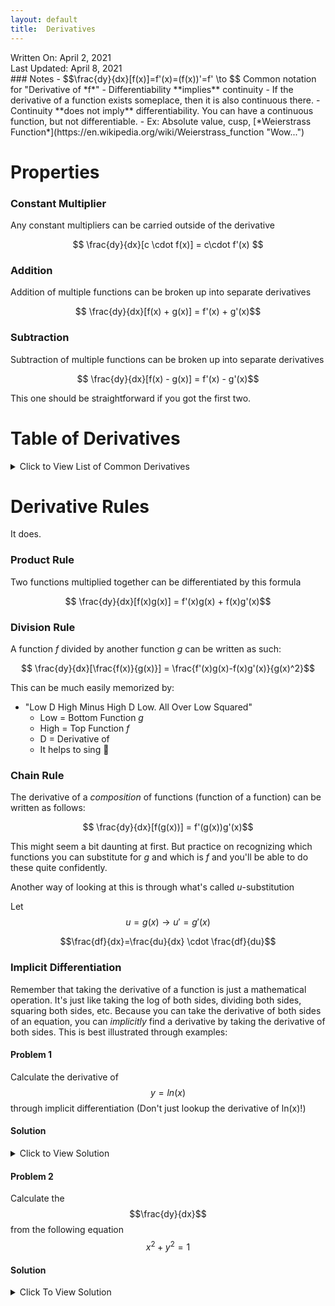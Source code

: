 ```yaml
---
layout: default
title:  Derivatives
---
```

<div class="date">
Written On: April 2, 2021<br>
Last Updated: April 8, 2021
</div>
### Notes
-   $$\frac{dy}{dx}[f(x)]=f'(x)=(f(x))'=f' \to $$ Common notation for "Derivative of *f*"
-   Differentiability **implies** continuity
    -   If the derivative of a function exists someplace, then it is also continuous there.
    -   Continuity **does not imply** differentiability. You can have a continuous function, but not differentiable.
        -   Ex: Absolute value, cusp, [*Weierstrass Function*](https://en.wikipedia.org/wiki/Weierstrass_function "Wow...")

# Properties
### Constant Multiplier
Any constant multipliers can be carried outside of the derivative

$$ \frac{dy}{dx}[c \cdot f(x)] = c\cdot f'(x) $$

### Addition
Addition of multiple functions can be broken up into separate derivatives

$$ \frac{dy}{dx}[f(x) + g(x)] = f'(x) + g'(x)$$

### Subtraction
Subtraction of multiple functions can be broken up into separate derivatives

$$ \frac{dy}{dx}[f(x) - g(x)] = f'(x) - g'(x)$$

This one should be straightforward if you got the first two.

# Table of Derivatives
<details>
<summary>Click to View List of Common Derivatives</summary>
$$ \frac{dy}{dx}[c]=0 $$

$$ \frac{dy}{dx}[x^n]=nx^{n-1} $$

$$ \frac{dy}{dx}[c^x]=c^x \cdot ln(c) $$

$$ \frac{dy}{dx}[ln(x)]=\frac{1}{x} $$

$$ \frac{dy}{dx}[sin(x)]=cos(x) $$

$$ \frac{dy}{dx}[cos(x)]=-sin(x) $$

$$ \frac{dy}{dx}[tan(x)]=sec^2(x) $$

$$ \frac{dy}{dx}[csc(x)]=-csc(x)cot(x) $$

$$ \frac{dy}{dx}[sec(x)]=sec(x)tan(x) $$

$$ \frac{dy}{dx}[cot(x)]=-csc^2(x) $$

$$ \frac{dy}{dx}[sin^{-1}(x)]=\frac{1}{\sqrt(1-x^2)} $$

$$ \frac{dy}{dx}[cos^{-1}(x)]=\frac{-1}{\sqrt(1-x^2)} $$

$$ \frac{dy}{dx}[tan^{-1}(x)]=\frac{1}{1+x^2} $$

$$ \frac{dy}{dx}[csc^{-1}(x)]=\frac{-1}{|x|\sqrt(x^2-1)} $$

$$ \frac{dy}{dx}[sec^{-1}(x)]=\frac{-1}{|x|\sqrt(x^2-1)} $$

$$ \frac{dy}{dx}[cot^{-1}(x)]=\frac{-1}{1+x^2} $$

Most of the derivatives that you will run into can just be a composition of these derivatives and a composition of various derivative rules.
</details>

# Derivative Rules
It does.

### Product Rule
Two functions multiplied together can be differentiated by this formula

$$ \frac{dy}{dx}[f(x)g(x)] = f'(x)g(x) + f(x)g'(x)$$

### Division Rule
A function *f* divided by another function *g* can be written as such:

$$ \frac{dy}{dx}[\frac{f(x)}{g(x)}] = \frac{f'(x)g(x)-f(x)g'(x)}{g(x)^2}$$

This can be much easily memorized by:
-   "Low D High Minus High D Low. All Over Low Squared"
    -   Low = Bottom Function *g*
    -   High = Top Function *f*
    -   D = Derivative of
    -   It helps to sing :musical_note:

### Chain Rule
The derivative of a *composition* of functions (function of a function) can be written as follows:

$$ \frac{dy}{dx}[f(g(x))] = f'(g(x))g'(x)$$

This might seem a bit daunting at first. But practice on recognizing which functions you can substitute for *g* and which is *f* and you'll be able to do these quite confidently.

Another way of looking at this is through what's called *u*-substitution

Let $$u=g(x) \to u'=g'(x)$$

$$\frac{df}{dx}=\frac{du}{dx} \cdot \frac{df}{du}$$

### Implicit Differentiation
Remember that taking the derivative of a function is just a mathematical operation. It's just like taking the log of both sides, dividing both sides, squaring both sides, etc. Because you can take the derivative of both sides of an equation, you can *implicitly* find a derivative by taking the derivative of both sides. This is best illustrated through examples:

#### Problem 1
Calculate the derivative of $$y=ln(x)$$ through implicit differentiation (Don't just lookup the derivative of ln(x)!)

#### Solution
<details>
<summary>Click to View Solution</summary>
$$e^y=e^{ln(x)}$$ (Raise both sides to the e power to cancel out the logarithm)

$$e^y=x$$ (These two functions look easy to differentiate)

$$\frac{d}{dx}[e^y=x]$$ (Take the derivative of both sides of the equation)

$$\frac{dy}{dx} \cdot e^y = 1$$ (This step is probably the most daunting. Just remember that this is just the *chain rule*. If we take the derivative of a function, we have to multiply it by the derivative of the inside. Hence, $$\frac{d}{dx}[e^y]=e^yy'$$)

$$\frac{dy}{dx}=\frac{1}{e^y}$$ (Divide both sides by $$e^y$$)

$$\frac{dy}{dx}=\frac{1}{x}$$ (Remember from the second step, $$e^y=x$$)

We're done! The derivative of $$ln(x)$$ is $$\frac{1}{x}$$
</details>

#### Problem 2
Calculate the $$\frac{dy}{dx}$$ from the following equation $$x^2+y^2=1$$

#### Solution
<details>
<summary>Click To View Solution</summary>
You might recognize that this is the equation for a circle with radius 1. (Think later about what the derivative means for this after we finish!)

$$\frac{d}{dx}[x^2+y^2=1]$$ (Implicit differentiation)

$$2x+2y\cdot \frac{dy}{dx}=0$$ (Derivative of Polynomial, Chain Rule, and Derivative of Constant)

$$2y \cdot \frac{dy}{dx}=-2x$$ (Move terms)

$$\frac{dy}{dx}=-\frac{2x}{2y}$$ (Move terms x2)

$$\frac{dy}{dx}=-\frac{x}{y}$$ (Simplify)

And we're done! The derivative of y is $$-\frac{x}{y}$$. What does this mean through? This means that the rate of change for a circle is dependent on both the x position and y position of the point.

</details>